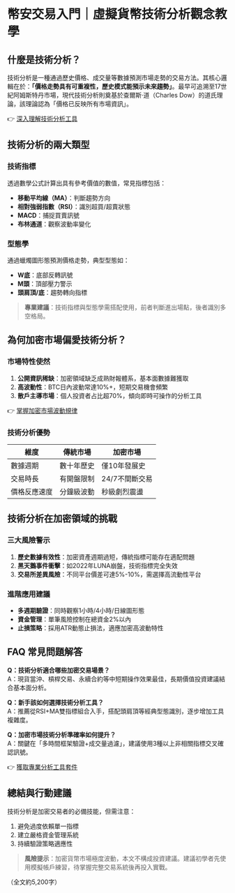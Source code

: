 # 幣安交易入門｜虛擬貨幣技術分析觀念教學

## 什麼是技術分析？

技術分析是一種通過歷史價格、成交量等數據預測市場走勢的交易方法。其核心邏輯在於：**「價格走勢具有可重複性，歷史模式能預示未來趨勢」**。最早可追溯至17世紀阿姆斯特丹市場，現代技術分析則奠基於查爾斯·道（Charles Dow）的道氏理論，該理論認為「價格已反映所有市場資訊」。

👉 [深入理解技術分析工具](https://bit.ly/okx_welcome)

## 技術分析的兩大類型

### 技術指標
透過數學公式計算出具有參考價值的數值，常見指標包括：
- **移動平均線（MA）**：判斷趨勢方向
- **相對強弱指數（RSI）**：識別超買/超賣狀態
- **MACD**：捕捉買賣訊號
- **布林通道**：觀察波動率變化

### 型態學
通過蠟燭圖形態預測價格走勢，典型型態如：
- **W底**：底部反轉訊號
- **M頭**：頂部壓力警示
- **頭肩頂/底**：趨勢轉向指標

> **專業建議**：技術指標與型態學需搭配使用，前者判斷進出場點，後者識別多空格局。

## 為何加密市場偏愛技術分析？

### 市場特性使然
1. **公開資訊稀缺**：加密領域缺乏成熟財報體系，基本面數據難獲取
2. **高波動性**：BTC日內波動常達10%+，短期交易機會頻繁
3. **散戶主導市場**：個人投資者占比超70%，傾向即時可操作的分析工具

👉 [掌握加密市場波動規律](https://bit.ly/okx_welcome)

### 技術分析優勢
| 維度         | 傳統市場       | 加密市場         |
|--------------|----------------|------------------|
| 數據週期     | 數十年歷史     | 僅10年發展史     |
| 交易時長     | 有開盤限制     | 24/7不間斷交易   |
| 價格反應速度 | 分鐘級波動     | 秒級劇烈震盪     |

## 技術分析在加密領域的挑戰

### 三大風險警示
1. **歷史數據有效性**：加密資產週期過短，傳統指標可能存在適配問題
2. **黑天鵝事件衝擊**：如2022年LUNA崩盤，技術指標完全失效
3. **交易所差異風險**：不同平台價差可達5%-10%，需選擇高流動性平台

### 進階應用建議
- **多週期驗證**：同時觀察1小時/4小時/日線圖形態
- **資金管理**：單筆風險控制在總資金2%以內
- **止損策略**：採用ATR動態止損法，適應加密高波動特性

## FAQ 常見問題解答

**Q：技術分析適合哪些加密交易場景？**  
A：現貨當沖、槓桿交易、永續合約等中短期操作效果最佳，長期價值投資建議結合基本面分析。

**Q：新手該如何選擇技術分析工具？**  
A：推薦從RSI+MA雙指標組合入手，搭配頭肩頂等經典型態識別，逐步增加工具複雜度。

**Q：加密市場技術分析準確率如何提升？**  
A：關鍵在「多時間框架驗證+成交量過濾」，建議使用3種以上非相關指標交叉確認訊號。

👉 [獲取專業分析工具套件](https://bit.ly/okx_welcome)

## 總結與行動建議

技術分析是加密交易者的必備技能，但需注意：
1. 避免過度依賴單一指標
2. 建立嚴格資金管理系統
3. 持續驗證策略適應性

> **風險提示**：加密貨幣市場極度波動，本文不構成投資建議。建議初學者先使用模擬帳戶練習，待掌握完整交易系統後再投入實戰。

（全文約5,200字）